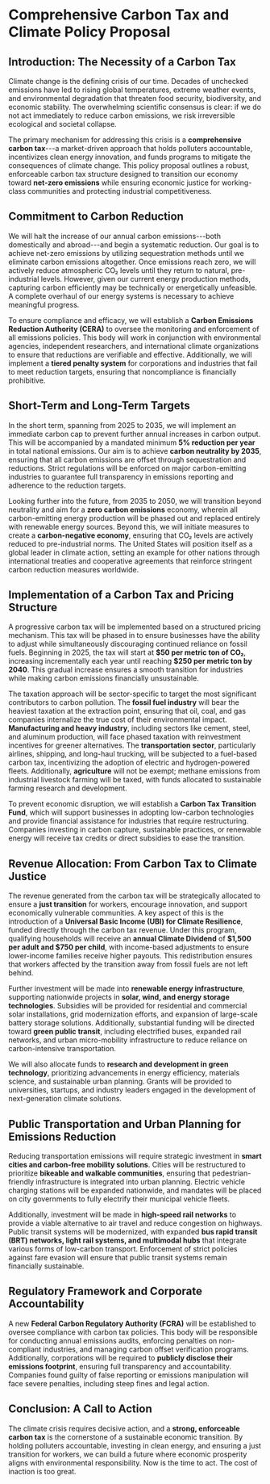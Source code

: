 # **Comprehensive Carbon Tax and Climate Policy Proposal**

## **Introduction: The Necessity of a Carbon Tax**

Climate change is the defining crisis of our time. Decades of unchecked
emissions have led to rising global temperatures, extreme weather
events, and environmental degradation that threaten food security,
biodiversity, and economic stability. The overwhelming scientific
consensus is clear: if we do not act immediately to reduce carbon
emissions, we risk irreversible ecological and societal collapse.

The primary mechanism for addressing this crisis is a **comprehensive
carbon tax**---a market-driven approach that holds polluters
accountable, incentivizes clean energy innovation, and funds programs to
mitigate the consequences of climate change. This policy proposal
outlines a robust, enforceable carbon tax structure designed to
transition our economy toward **net-zero emissions** while ensuring
economic justice for working-class communities and protecting industrial
competitiveness.

## **Commitment to Carbon Reduction**

We will halt the increase of our annual carbon emissions---both
domestically and abroad---and begin a systematic reduction. Our goal is
to achieve net-zero emissions by utilizing sequestration methods until
we eliminate carbon emissions altogether. Once emissions reach zero, we
will actively reduce atmospheric CO₂ levels until they return to
natural, pre-industrial levels. However, given our current energy
production methods, capturing carbon efficiently may be technically or
energetically unfeasible. A complete overhaul of our energy systems is
necessary to achieve meaningful progress.

To ensure compliance and efficacy, we will establish a **Carbon
Emissions Reduction Authority (CERA)** to oversee the monitoring and
enforcement of all emissions policies. This body will work in
conjunction with environmental agencies, independent researchers, and
international climate organizations to ensure that reductions are
verifiable and effective. Additionally, we will implement a **tiered
penalty system** for corporations and industries that fail to meet
reduction targets, ensuring that noncompliance is financially
prohibitive.

## **Short-Term and Long-Term Targets**

In the short term, spanning from 2025 to 2035, we will implement an
immediate carbon cap to prevent further annual increases in carbon
output. This will be accompanied by a mandated minimum **5% reduction
per year** in total national emissions. Our aim is to achieve **carbon
neutrality by 2035**, ensuring that all carbon emissions are offset
through sequestration and reductions. Strict regulations will be
enforced on major carbon-emitting industries to guarantee full
transparency in emissions reporting and adherence to the reduction
targets.

Looking further into the future, from 2035 to 2050, we will transition
beyond neutrality and aim for a **zero carbon emissions** economy,
wherein all carbon-emitting energy production will be phased out and
replaced entirely with renewable energy sources. Beyond this, we will
initiate measures to create a **carbon-negative economy**, ensuring that
CO₂ levels are actively reduced to pre-industrial norms. The United
States will position itself as a global leader in climate action,
setting an example for other nations through international treaties and
cooperative agreements that reinforce stringent carbon reduction
measures worldwide.

## **Implementation of a Carbon Tax and Pricing Structure**

A progressive carbon tax will be implemented based on a structured
pricing mechanism. This tax will be phased in to ensure businesses have
the ability to adjust while simultaneously discouraging continued
reliance on fossil fuels. Beginning in 2025, the tax will start at
**\$50 per metric ton of CO₂**, increasing incrementally each year until
reaching **\$250 per metric ton by 2040**. This gradual increase ensures
a smooth transition for industries while making carbon emissions
financially unsustainable.

The taxation approach will be sector-specific to target the most
significant contributors to carbon pollution. The **fossil fuel
industry** will bear the heaviest taxation at the extraction point,
ensuring that oil, coal, and gas companies internalize the true cost of
their environmental impact. **Manufacturing and heavy industry**,
including sectors like cement, steel, and aluminum production, will face
phased taxation with reinvestment incentives for greener alternatives.
The **transportation sector**, particularly airlines, shipping, and
long-haul trucking, will be subjected to a fuel-based carbon tax,
incentivizing the adoption of electric and hydrogen-powered fleets.
Additionally, **agriculture** will not be exempt; methane emissions from
industrial livestock farming will be taxed, with funds allocated to
sustainable farming research and development.

To prevent economic disruption, we will establish a **Carbon Tax
Transition Fund**, which will support businesses in adopting low-carbon
technologies and provide financial assistance for industries that
require restructuring. Companies investing in carbon capture,
sustainable practices, or renewable energy will receive tax credits or
direct subsidies to ease the transition.

## **Revenue Allocation: From Carbon Tax to Climate Justice**

The revenue generated from the carbon tax will be strategically
allocated to ensure a **just transition** for workers, encourage
innovation, and support economically vulnerable communities. A key
aspect of this is the introduction of a **Universal Basic Income (UBI)
for Climate Resilience**, funded directly through the carbon tax
revenue. Under this program, qualifying households will receive an
**annual Climate Dividend** of **\$1,500 per adult and \$750 per
child**, with income-based adjustments to ensure lower-income families
receive higher payouts. This redistribution ensures that workers
affected by the transition away from fossil fuels are not left behind.

Further investment will be made into **renewable energy
infrastructure**, supporting nationwide projects in **solar, wind, and
energy storage technologies**. Subsidies will be provided for
residential and commercial solar installations, grid modernization
efforts, and expansion of large-scale battery storage solutions.
Additionally, substantial funding will be directed toward **green public
transit**, including electrified buses, expanded rail networks, and
urban micro-mobility infrastructure to reduce reliance on
carbon-intensive transportation.

We will also allocate funds to **research and development in green
technology**, prioritizing advancements in energy efficiency, materials
science, and sustainable urban planning. Grants will be provided to
universities, startups, and industry leaders engaged in the development
of next-generation climate solutions.

## **Public Transportation and Urban Planning for Emissions Reduction**

Reducing transportation emissions will require strategic investment in
**smart cities and carbon-free mobility solutions**. Cities will be
restructured to prioritize **bikeable and walkable communities**,
ensuring that pedestrian-friendly infrastructure is integrated into
urban planning. Electric vehicle charging stations will be expanded
nationwide, and mandates will be placed on city governments to fully
electrify their municipal vehicle fleets.

Additionally, investment will be made in **high-speed rail networks** to
provide a viable alternative to air travel and reduce congestion on
highways. Public transit systems will be modernized, with expanded **bus
rapid transit (BRT) networks, light rail systems, and multimodal hubs**
that integrate various forms of low-carbon transport. Enforcement of
strict policies against fare evasion will ensure that public transit
systems remain financially sustainable.

## **Regulatory Framework and Corporate Accountability**

A new **Federal Carbon Regulatory Authority (FCRA)** will be established
to oversee compliance with carbon tax policies. This body will be
responsible for conducting annual emissions audits, enforcing penalties
on non-compliant industries, and managing carbon offset verification
programs. Additionally, corporations will be required to **publicly
disclose their emissions footprint**, ensuring full transparency and
accountability. Companies found guilty of false reporting or emissions
manipulation will face severe penalties, including steep fines and legal
action.

## **Conclusion: A Call to Action**

The climate crisis requires decisive action, and a **strong, enforceable
carbon tax** is the cornerstone of a sustainable economic transition. By
holding polluters accountable, investing in clean energy, and ensuring a
just transition for workers, we can build a future where economic
prosperity aligns with environmental responsibility. Now is the time to
act. The cost of inaction is too great.

